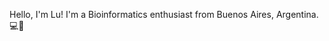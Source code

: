 Hello, I'm Lu! I'm a Bioinformatics enthusiast from Buenos Aires, Argentina. 💻🧬

<!---
adjorkas/adjorkas is a ✨ special ✨ repository because its `README.md` (this file) appears on your GitHub profile.
You can click the Preview link to take a look at your changes.
--->
